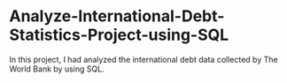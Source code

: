# Analyze-International-Debt-Statistics-Project-using-SQL
In this project, I had analyzed the international debt data collected by The World Bank by using SQL.
